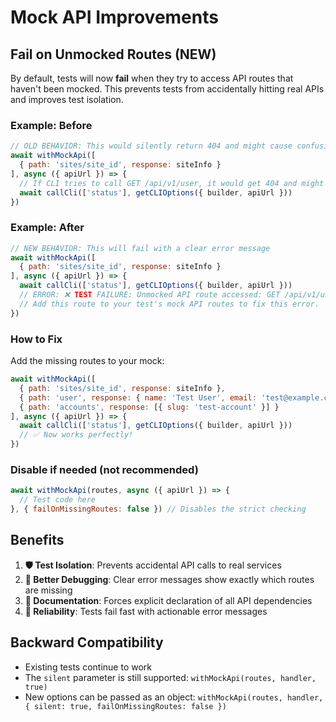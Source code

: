 # Mock API Improvements

## Fail on Unmocked Routes (NEW)

By default, tests will now **fail** when they try to access API routes that haven't been mocked. This prevents tests from accidentally hitting real APIs and improves test isolation.

### Example: Before
```javascript
// OLD BEHAVIOR: This would silently return 404 and might cause confusing test failures
await withMockApi([
  { path: 'sites/site_id', response: siteInfo }
], async ({ apiUrl }) => {
  // If CLI tries to call GET /api/v1/user, it would get 404 and might fail cryptically
  await callCli(['status'], getCLIOptions({ builder, apiUrl }))
})
```

### Example: After  
```javascript
// NEW BEHAVIOR: This will fail with a clear error message
await withMockApi([
  { path: 'sites/site_id', response: siteInfo }
], async ({ apiUrl }) => {
  await callCli(['status'], getCLIOptions({ builder, apiUrl }))
  // ERROR: ❌ TEST FAILURE: Unmocked API route accessed: GET /api/v1/user
  // Add this route to your test's mock API routes to fix this error.
})
```

### How to Fix
Add the missing routes to your mock:
```javascript
await withMockApi([
  { path: 'sites/site_id', response: siteInfo },
  { path: 'user', response: { name: 'Test User', email: 'test@example.com' } },
  { path: 'accounts', response: [{ slug: 'test-account' }] }
], async ({ apiUrl }) => {
  await callCli(['status'], getCLIOptions({ builder, apiUrl }))
  // ✅ Now works perfectly!
})
```

### Disable if needed (not recommended)
```javascript
await withMockApi(routes, async ({ apiUrl }) => {
  // Test code here
}, { failOnMissingRoutes: false }) // Disables the strict checking
```

## Benefits

1. **🛡️ Test Isolation**: Prevents accidental API calls to real services
2. **🐛 Better Debugging**: Clear error messages show exactly which routes are missing
3. **📝 Documentation**: Forces explicit declaration of all API dependencies
4. **🚀 Reliability**: Tests fail fast with actionable error messages

## Backward Compatibility

- Existing tests continue to work
- The `silent` parameter is still supported: `withMockApi(routes, handler, true)`  
- New options can be passed as an object: `withMockApi(routes, handler, { silent: true, failOnMissingRoutes: false })`